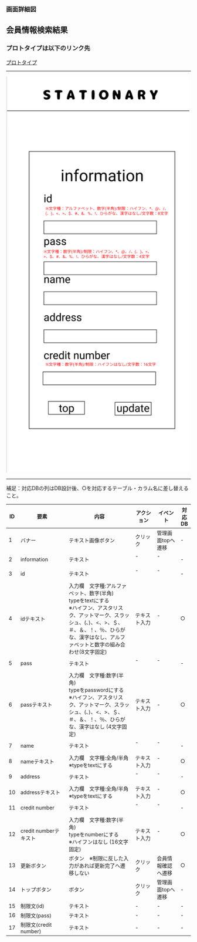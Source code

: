 ### 画面詳細図
## 会員情報検索結果
### プロトタイプは以下のリンク先
[プロトタイプ](https://www.figma.com/file/YN8g4ahM3raStzCZMDXhNA/stationary?node-id=1%3A2)
*****
<img src="img/会員情報検索結果.png" width="500">

*****
補足：対応DBの列はDB設計後、○を対応するテーブル・カラム名に差し替えること。

| ID | 要素 | 内容 | アクション | イベント | 対応DB |
|----|------|-----|------------|---------|-------|
|1   |バナー　　　　　        |テキスト画像ボタン|クリック   |管理画面topへ遷移|-|
|2   |information　　       |テキスト　　　　　|-    　　　|-        　　　   |-|
|3   |id　　　　　　　       |テキスト　　　　　|-    　　　|-        　　　   |-|
|4   |idテキスト　　　       |入力欄　文字種:アルファベット、数字(半角)<br>typeをtextにする<br>※ハイフン、アスタリスク、アットマーク、スラッシュ、(、)、<、>、＄、＃、＆、！、％、ひらがな、漢字はなし、アルファベットと数字の組み合わせ(8文字固定)|テキスト入力|-        　　　   |○|
|5   |pass　　　　　　       |テキスト　　　　　|-    　　　|-        　　　   |-|
|6   |passテキスト　　       |入力欄　文字種:数字(半角)<br>typeをpasswordにする<br>※ハイフン、アスタリスク、アットマーク、スラッシュ、(、)、<、>、＄、＃、＆、！、％、ひらがな、漢字はなし (4文字固定)|テキスト入力|-        　　    |○|
|7   |name     　　　       |テキスト　　　　　|-    　　　|-        　　　   |-|
|8   |nameテキスト　　       |入力欄　文字種:全角/半角<br>※typeをtextにする|テキスト入力|-        　　　  |○|
|9   |address　　　　        |テキスト　　　　　|-    　　　|-        　　　   |-|
|10  |addressテキスト       |入力欄　文字種:全角/半角<br>※typeをtextにする|テキスト入力|-        　　　   |○|
|11  |credit number　      |テキスト　　　　　|-    　　　|-        　　　   |-|
|12  |credit numberテキスト|入力欄　文字種:数字(半角)<br>typeをnumberにする<br>※ハイフンはなし (16文字固定)|テキスト入力|-        　　　   |○|
|13  |更新ボタン　　　      |ボタン　※制限に反した入力があれば更新完了へ遷移しない|クリック　　|会員情報確認へ遷移　　|○|
|14  |トップボタン　　　     |ボタン　　　　　　|クリック　　|管理画面topへ遷移　　|-|
|15  |制限文(id)　　　     　|テキスト　　　　　|-　　|-　　|-|
|16  |制限文(pass)　　　     |テキスト　　　　　|-　　|-　　|-|
|17  |制限文(credit number) |テキスト　　　　　|-　　|-　　|-|
